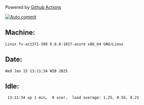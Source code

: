 Powered by [Github Actions](https://github.com/features/actions)

[![Auto commit](https://github.com/hiage/workstation/workflows/Auto%20commit/badge.svg)](https://github.com/hiage/workstation/actions?query=workflow%3A%22Auto+commit%22)

## Machine:
```
Linux fv-az1371-309 6.8.0-1017-azure x86_64 GNU/Linux
```
## Date:
```
Wed Jan 15 13:11:34 WIB 2025
```
## Idle:
```
 13:11:34 up 1 min,  0 user,  load average: 1.25, 0.56, 0.21
```

